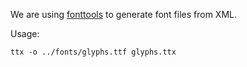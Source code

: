 We are using [fonttools](https://github.com/fonttools/fonttools) to generate
font files from XML.

Usage:

```
ttx -o ../fonts/glyphs.ttf glyphs.ttx
```
